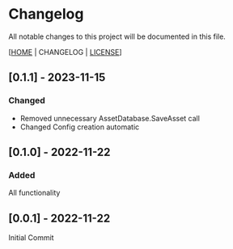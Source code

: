 # Changelog
All notable changes to this project will be documented in this file.

[[HOME](./README.md) | CHANGELOG | [LICENSE](./LICENSE)]

## [0.1.1] - 2023-11-15
### Changed
- Removed unnecessary AssetDatabase.SaveAsset call
- Changed Config creation automatic

## [0.1.0] - 2022-11-22
### Added
All functionality

## [0.0.1] - 2022-11-22
Initial Commit
